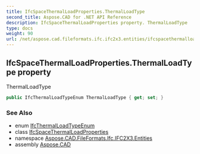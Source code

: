 ```yaml
---
title: IfcSpaceThermalLoadProperties.ThermalLoadType
second_title: Aspose.CAD for .NET API Reference
description: IfcSpaceThermalLoadProperties property. ThermalLoadType
type: docs
weight: 90
url: /net/aspose.cad.fileformats.ifc.ifc2x3.entities/ifcspacethermalloadproperties/thermalloadtype/
---
```

## IfcSpaceThermalLoadProperties.ThermalLoadType property

ThermalLoadType

```csharp
public IfcThermalLoadTypeEnum ThermalLoadType { get; set; }
```

### See Also

* enum [IfcThermalLoadTypeEnum](../../../aspose.cad.fileformats.ifc.ifc2x3.types/ifcthermalloadtypeenum/)
* class [IfcSpaceThermalLoadProperties](../)
* namespace [Aspose.CAD.FileFormats.Ifc.IFC2X3.Entities](../../ifcspacethermalloadproperties/)
* assembly [Aspose.CAD](../../../)


